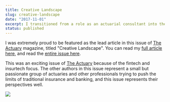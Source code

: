 ```yaml
---
title: Creative Landscape
slug: creative-landscape
date: "2017-11-01"
excerpt: I transitioned from a role as an actuarial consultant into the world of fintech a few years ago. The actuarial profession is relatively small and extremely specialized, but I believe actuarial methods and insights can play a significant role in the burgeoning fintech field. I wrote an article for <u>The Actuary</u> magazine summarizing the fintech landscape and the role that actuaries should be playing in it.
status: published
---
```


I was extremely proud to be featured as the lead article in this issue of <u>The Actuary</u> magazine, titled "Creative Landscape". You can read my <a href="https://theactuarymagazine.org/creative-landscape/">full article here</a>, and read the <a href="https://theactuarymagazine.org/wp-content/uploads/2017/10/act-2017-vol15-iss5.pdf">entire issue here</a>.

This was an exciting issue of <u>The Actuary</u> because of the fintech and insurtech focus. The other authors in this issue represent a small but passionate group of actuaries and other professionals trying to push the limits of traditional insurance and banking, and this issue represents their perspectives well.

<img src="/img/creative-landscape-cover.jpg">
